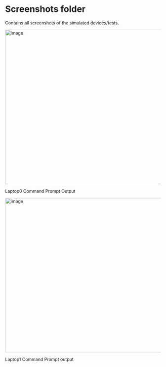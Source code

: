 # Screenshots folder
Contains all screenshots of the simulated devices/tests.

<img width="703" height="500" alt="image" src="https://github.com/user-attachments/assets/2af2c8df-5c26-4101-ab00-b5f89f3c1ca0" />

Laptop0 Command Prompt Output

<img width="700" height="500" alt="image" src="https://github.com/user-attachments/assets/51f88525-5983-4499-a19d-11d820b24366" />


Laptop1 Command Prompt output

